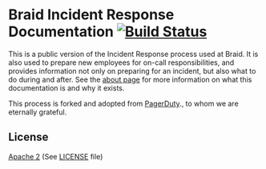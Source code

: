 # Braid Incident Response Documentation [![Build Status](https://circleci.com/gh/PagerDuty/incident-response-docs/tree/master.svg?style=svg)](https://circleci.com/gh/PagerDuty/incident-response-docs)
This is a public version of the Incident Response process used at Braid. It is also used to prepare new employees for on-call responsibilities, and provides information not only on preparing for an incident, but also what to do during and after. See the [about page](docs/about.md) for more information on what this documentation is and why it exists.

This process is forked and adopted from [PagerDuty](https://github.com/PagerDuty/incident-response-docs)., to whom we are eternally grateful.

## License
[Apache 2](http://www.apache.org/licenses/LICENSE-2.0) (See [LICENSE](LICENSE) file)
